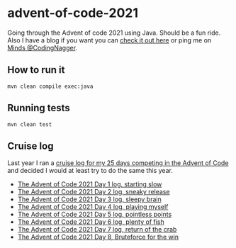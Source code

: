 # advent-of-code-2021

Going through the Advent of code 2021 using Java. Should be a fun ride. Also I have a blog if you want you can [check it out here](https://www.codingnagger.com/) or ping me on [Minds @CodingNagger](https://minds.com/CodingNagger).

## How to run it

```
mvn clean compile exec:java
```

## Running tests

```
mvn clean test
```

## Cruise log

Last year I ran a [cruise log for my 25 days competing in the Advent of Code](https://www.codingnagger.com/tag/advent-of-code-2020/) and decided I would at least try to do the same this year.

- [The Advent of Code 2021 Day 1 log, starting slow](https://www.codingnagger.com/2021/12/01/the-advent-of-code-2021-day-1-log-starting-slow/)
- [The Advent of Code 2021 Day 2 log, sneaky release](https://www.codingnagger.com/2021/12/02/the-advent-of-code-2021-day-2-log-sneaky-release/)
- [The Advent of Code 2021 Day 3 log, sleepy brain](https://www.codingnagger.com/2021/12/03/the-advent-of-code-2021-day-3-log-sleepy-brain/)
- [The Advent of Code 2021 Day 4 log, playing myself](https://www.codingnagger.com/2021/12/04/the-advent-of-code-2021-day-4-log-playing-myself/)
- [The Advent of Code 2021 Day 5 log, pointless points](https://www.codingnagger.com/2021/12/05/the-advent-of-code-2021-day-5-log-pointless-points/)
- [The Advent of Code 2021 Day 6 log, plenty of fish](https://www.codingnagger.com/2021/12/06/the-advent-of-code-2021-day-6-log-plenty-of-fish/)
- [The Advent of Code 2021 Day 7 log, return of the crab](https://www.codingnagger.com/2021/12/07/the-advent-of-code-2021-day-7-log-return-of-the-crab/)
- [The Advent of Code 2021 Day 8, Bruteforce for the win](https://www.codingnagger.com/2021/12/08/the-advent-of-code-2021-day-8-bruteforce-for-the-win/)